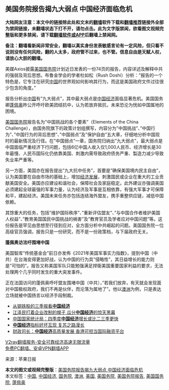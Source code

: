  <h2>美国务院报告揭九大弱点 中国经济面临危机</h2> <p class="notice"><b>大陆网友注意：本文中的链接除此处和文末的<a href="https://github.com/bannedbook/fanqiang" >翻墙</a>软件下载和<a href="https://github.com/killgcd/justmysocks/blob/master/README.md">翻墙推荐</a>链接外全部为禁网链接，未翻墙状态下打不开，请勿点击。此为文字版禁闻，欲看图文视频完整版和更多禁闻，请下载<a href="https://github.com/bannedbook/fanqiang">翻墙软件或APP</a>后翻墙上禁闻网。</p><p>备注：翻墙看新闻非常安全，翻墙以真实身份发表敏感言论有一定风险，但只看不说则没有任何风险，翻的人太多，政府管不过来，也不管。信息自由是天赋人权，请放心大胆的翻墙。</b></p>  <div class="entry"> <p id="conimg"></p> <p>美媒Axios披露<a href="https://www.bannedbook.org/bnews/tag/%e7%be%8e%e5%9b%bd/" class="st_tag internal_tag" rel="tag" title="标签 美国 下的日志">美国</a><a href="https://www.bannedbook.org/bnews/tag/%e5%9b%bd%e5%8a%a1%e9%99%a2/" class="st_tag internal_tag" rel="tag" title="标签 国务院 下的日志">国务院</a>计划近日发表的一份74页的报告，内容详述及解释中共的强弱及背后思想。布鲁金学会的学者杜如松（Rush Doshi）分析：&#8221;报告的一个特色是，它专注在研究<span class='wp_keywordlink_affiliate'><a href="https://www.bannedbook.org/" title="中国" target="_blank">中国</a></span>的世界观如何影响其行为，而这是美国政府文件过往很少包含的角度。&#8221;</p> <p>报告分析出<a href="https://www.bannedbook.org/bnews/tag/%E4%B8%AD%E5%9B%BD/" class="st_tag internal_tag" rel="tag" title="标签 中国 下的日志">中国</a>有&#8221;九大弱点&#8221;，其中最大弱点是<a href="https://www.bannedbook.org/bnews/tag/%e4%b8%ad%e5%9b%bd%e7%bb%8f%e6%b5%8e/" class="st_tag internal_tag" rel="tag" title="标签 中国经济 下的日志">中国经济</a>面临显著危机。美国国务卿<a href="https://www.bannedbook.org/bnews/tag/%E8%93%AC%E4%BD%A9%E5%A5%A5/" class="st_tag internal_tag" rel="tag" title="标签 蓬佩奥 下的日志">蓬佩奥</a>昨公开呼吁欧美团结抗中，认为若放弃抵抗，未来恐沦为恍如中国属地的困境。</p>  <p><a href="https://www.bannedbook.org/bnews/tag/%e7%be%8e%e5%9b%bd%e5%9b%bd%e5%8a%a1%e9%99%a2/" class="st_tag internal_tag" rel="tag" title="标签 美国国务院 下的日志">美国国务院</a>报告名为&#8221;中国挑战的各个要素&#8221;（Elements of the China Challenge），由国务院旗下的政策计划组撰写，内容分为&#8221;中国挑战&#8221;、&#8221;中国行为&#8221;、&#8221;中国行为的背后思想&#8221;、&#8221;中国弱点&#8221;及&#8221;保护自由&#8221;五大章，仔细地分析中国现时的最新情况及行径。在&#8221;中国弱点&#8221;一章，国务院归纳出&#8221;九大弱点&#8221;，最大弱点是中国面临严重经济下行问题，包括6亿中国人收入仅1,000人民币、经济增长是30年最慢、人民币国际化仍依靠美国、刺激内需导致政府债务严重、製造力减少导致失业率严重等。</p> <p>另一方面，美国亦在报告提出&#8221;九大抗中任务&#8221;，首要是&#8221;确保美国境内民主自由&#8221;，认为美国要在自由市场的基础上，增加<span class='wp_keywordlink'><a href="https://www.bannedbook.org/forum2/topic869.html" title="宪政、法治和经济发展——走向市场经济的制度保障" target="_blank">经济发展</a></span>，刺激国民或企业在重大的工业贡献美国安全。美国亦应建设和谐社会，保障社会及家庭稳定。此外建议亦强调美国必须建起全球最强的军事力量，认为经济及军事是互相依靠，有强大军事才可保障和平，建起经济。美国未来任务亦包括连结海外盟友，携手重整供应链，减低中国依赖。</p> <p>其馀重大的任务，包括&#8221;维护国际秩序&#8221;、&#8221;重新评估盟友&#8221;、&#8221;与中国合作者维护美国人权益&#8221;、&#8221;教育美国国民中国挑战的祸害&#8221;及&#8221;教育官员及学者应对中国问题&#8221;等。这份报告是罕见由思想至行径到应对，全方面分析中共崛起的问题。美国国务院一位高级官员强调，报告只是一份研究，而不是一份政策档，与下届政府无关。</p>  <p><strong>蓬佩奥访法吁围堵中国</strong></p> <p>美国智库&#8221;传统基金会&#8221;前日亦发佈《2021年美国军事实力指数》，提到中国（中共）在台海变得更加好战，认为中国的行为具&#8221;侵略性&#8221;，其日益增长的能力则是&#8221;可怕的&#8221;。报告又称美国军队只能勉强满足捍衞美国重要国家利益的要求，无法处理两个几乎同时发生的重大突发事件。</p> <p>正在法国访问的蓬佩奥呼吁盟友围堵中国（中共），&#8221;若我们放弃，有天就会发现面对中国极权政府，我们不再是伙伴，而沦落为属地了&#8221;。他以<a href="https://www.bannedbook.org/bnews/tag/%e6%be%b3%e6%b4%b2/" class="st_tag internal_tag" rel="tag" title="标签 澳洲 下的日志">澳洲</a>为例，只是表达立场就被中国扬言以经济手段制裁。</p>  <p></p> <ul class='op-related-articles' title='相关阅读'> <li><a href='https://www.bannedbook.org/bnews/finance/20201118/1432763.html' target='_blank'>从钢铁股的三季报看<b>中国经济</b></a></li> <li><a href='https://www.bannedbook.org/bnews/finance/20201118/1432654.html' target='_blank'>江泽民打着企业改制的幌子 瓜分<b>中国经济</b>的惊天黑幕</a></li> <li><a href='https://www.bannedbook.org/bnews/baitai/20201116/1431958.html' target='_blank'>中国国家统计局：四季度<b>中国经济</b>增长或比二三季更快</a></li> <li><a href='https://www.bannedbook.org/bnews/headline/20201111/1429033.html' target='_blank'><b>中国经济</b>指标好坏互现 复苏之路漫长</a></li> <li><a href='https://www.bannedbook.org/bnews/baitai/20201108/1427940.html' target='_blank'>财政司长：<b>中国经济</b>高质量发展 香港可担当国际融资平台</a></li> </ul> <p class="texttj"> <a href="https://www.bannedbook.org/forum23/topic22702.html" target="_blank">V2ray翻墙服务-安全可靠经济高速无限流量</a><br/> <a href="https://github.com/bannedbook/fanqiang/wiki/%E7%A6%81%E9%97%BB%E7%BD%91%E5%AE%89%E5%8D%93%E7%BF%BB%E5%A2%99%E6%96%B0%E9%97%BBAPP" target="_blank">免费PC翻墙、安卓VPN翻墙APP</a></p><p> 来源：苹果日报 </p><a name='sharetosocial'></a>       <div><b>本文的图文或视频完整版</b>：<a href='https://www.bannedbook.org/bnews/comments/20201119/1433580.html'>美国务院报告揭九大弱点 中国经济面临危机</a></div>  </div><!--END ENTRY--> <div class="postfooter"> <div>本文标签：<a href="https://www.bannedbook.org/bnews/tag/%E4%B8%AD%E5%9B%BD/" rel="tag">中国</a>, <a href="https://www.bannedbook.org/bnews/tag/%e4%b8%ad%e5%9b%bd%e7%bb%8f%e6%b5%8e/" rel="tag">中国经济</a>, <a href="https://www.bannedbook.org/bnews/tag/%e5%9b%bd%e5%8a%a1%e9%99%a2/" rel="tag">国务院</a>, <a href="https://www.bannedbook.org/bnews/tag/%e6%be%b3%e6%b4%b2/" rel="tag">澳洲</a>, <a href="https://www.bannedbook.org/bnews/tag/%e7%be%8e%e5%9b%bd/" rel="tag">美国</a>, <a href="https://www.bannedbook.org/bnews/tag/%e7%be%8e%e5%9b%bd%e5%8a%a1%e9%99%a2/" rel="tag">美国务院</a>, <a href="https://www.bannedbook.org/bnews/tag/%E7%BE%8E%E5%9B%BD%E5%8A%A1%E9%99%A2%E6%8A%A5%E5%91%8A/" rel="tag">美国务院报告</a>, <a href="https://www.bannedbook.org/bnews/tag/%e7%be%8e%e5%9b%bd%e5%9b%bd%e5%8a%a1%e9%99%a2/" rel="tag">美国国务院</a>, <a href="https://www.bannedbook.org/bnews/tag/%E8%93%AC%E4%BD%A9%E5%A5%A5/" rel="tag">蓬佩奥</a></div>  </div><!--END POSTFOOTER--> 